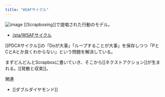 ```yaml
---
title: "WSAFサイクル"
---
```


![image](https://gyazo.com/c6a36f4e36eacfb8abb7cc03756a1bd0/thumb/1000)
[[Scrapboxing]]で提唱された行動のモデル。
- [/sta/WSAFサイクル](https://scrapbox.io/sta/WSAFサイクル)

[[PDCAサイクル]]の「Doが大事」「ループすることが大事」を保存しつつ「PとCとAとか良くわからない」という問題を解決している。

まずどんどんとScrapboxに書いていき、そこから[[ネクストアクション]]が生まれる。[[発散と収束]]。

関連
- [[ダブルダイヤモンド]]

